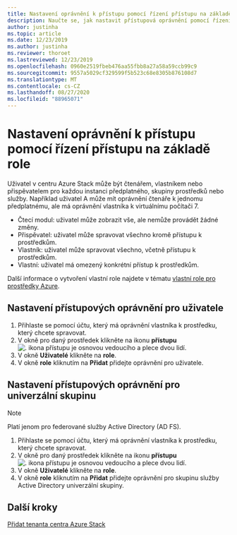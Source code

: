 ```yaml
---
title: Nastavení oprávnění k přístupu pomocí řízení přístupu na základě role
description: Naučte se, jak nastavit přístupová oprávnění pomocí řízení přístupu na základě role (RBAC) v centru Azure Stack.
author: justinha
ms.topic: article
ms.date: 12/23/2019
ms.author: justinha
ms.reviewer: thoroet
ms.lastreviewed: 12/23/2019
ms.openlocfilehash: 0960e2519fbeb476aa55fbb8a27a58a59ccb99c9
ms.sourcegitcommit: 9557a5029cf329599f5b523c68e8305b876108d7
ms.translationtype: MT
ms.contentlocale: cs-CZ
ms.lasthandoff: 08/27/2020
ms.locfileid: "88965071"
---
```

# <a name="set-access-permissions-using-role-based-access-control"></a>Nastavení oprávnění k přístupu pomocí řízení přístupu na základě role

Uživatel v centru Azure Stack může být čtenářem, vlastníkem nebo přispěvatelem pro každou instanci předplatného, skupiny prostředků nebo služby. Například uživatel A může mít oprávnění čtenáře k jednomu předplatnému, ale má oprávnění vlastníka k virtuálnímu počítači 7.

 - Čtecí modul: uživatel může zobrazit vše, ale nemůže provádět žádné změny.
 - Přispěvatel: uživatel může spravovat všechno kromě přístupu k prostředkům.
 - Vlastník: uživatel může spravovat všechno, včetně přístupu k prostředkům.
 - Vlastní: uživatel má omezený konkrétní přístup k prostředkům.

 Další informace o vytvoření vlastní role najdete v tématu [vlastní role pro prostředky Azure](/azure/role-based-access-control/custom-roles).

## <a name="set-access-permissions-for-a-user"></a>Nastavení přístupových oprávnění pro uživatele

1. Přihlaste se pomocí účtu, který má oprávnění vlastníka k prostředku, který chcete spravovat.
2. V okně pro daný prostředek klikněte na ikonu **přístupu** ![ . ikona přístupu je osnovou vedoucího a plece dvou lidí. ](media/azure-stack-manage-permissions/image1.png)
3. V okně **Uživatelé** klikněte na **role**.
4. V okně **role** kliknutím na **Přidat** přidejte oprávnění pro uživatele.

## <a name="set-access-permissions-for-a-universal-group"></a>Nastavení přístupových oprávnění pro univerzální skupinu 

> [!Note]
> Platí jenom pro federované služby Active Directory (AD FS).

1. Přihlaste se pomocí účtu, který má oprávnění vlastníka k prostředku, který chcete spravovat.
2. V okně pro daný prostředek klikněte na ikonu **přístupu** ![ . ikona přístupu je osnovou vedoucího a plece dvou lidí. ](media/azure-stack-manage-permissions/image1.png)
3. V okně **Uživatelé** klikněte na **role**.
4. V okně **role** kliknutím na **Přidat** přidejte oprávnění pro skupinu služby Active Directory univerzální skupiny.

## <a name="next-steps"></a>Další kroky

[Přidat tenanta centra Azure Stack](azure-stack-add-new-user-aad.md)

